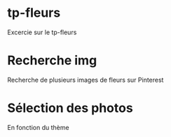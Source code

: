 # tp-fleurs
Excercie sur le tp-fleurs
# Recherche img 
Recherche de plusieurs images de fleurs sur Pinterest 
# Sélection des photos
En fonction du thème